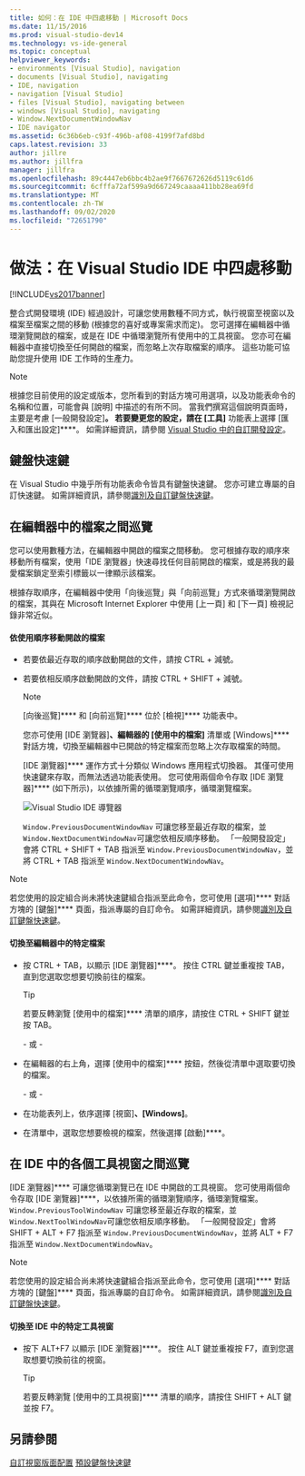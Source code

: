 ```yaml
---
title: 如何：在 IDE 中四處移動 | Microsoft Docs
ms.date: 11/15/2016
ms.prod: visual-studio-dev14
ms.technology: vs-ide-general
ms.topic: conceptual
helpviewer_keywords:
- environments [Visual Studio], navigation
- documents [Visual Studio], navigating
- IDE, navigation
- navigation [Visual Studio]
- files [Visual Studio], navigating between
- windows [Visual Studio], navigating
- Window.NextDocumentWindowNav
- IDE navigator
ms.assetid: 6c36b6eb-c93f-496b-af08-4199f7afd8bd
caps.latest.revision: 33
author: jillre
ms.author: jillfra
manager: jillfra
ms.openlocfilehash: 89c4447eb6bbc4b2ae9f7667672626d5119c61d6
ms.sourcegitcommit: 6cfffa72af599a9d667249caaaa411bb28ea69fd
ms.translationtype: MT
ms.contentlocale: zh-TW
ms.lasthandoff: 09/02/2020
ms.locfileid: "72651790"
---
```

# <a name="how-to-move-around-in-the-visual-studio-ide"></a>做法：在 Visual Studio IDE 中四處移動
[!INCLUDE[vs2017banner](../includes/vs2017banner.md)]

整合式開發環境 (IDE) 經過設計，可讓您使用數種不同方式，執行視窗至視窗以及檔案至檔案之間的移動 (根據您的喜好或專案需求而定)。 您可選擇在編輯器中循環瀏覽開啟的檔案，或是在 IDE 中循環瀏覽所有使用中的工具視窗。 您亦可在編輯器中直接切換至任何開啟的檔案，而忽略上次存取檔案的順序。 這些功能可協助您提升使用 IDE 工作時的生產力。

> [!NOTE]
> 根據您目前使用的設定或版本，您所看到的對話方塊可用選項，以及功能表命令的名稱和位置，可能會與 [說明] 中描述的有所不同。 當我們撰寫這個說明頁面時，主要是考慮 [一般開發設定]****。 若要變更您的設定，請在 [工具]**** 功能表上選擇 [匯入和匯出設定]****。 如需詳細資訊，請參閱 [Visual Studio 中的自訂開發設定](https://msdn.microsoft.com/22c4debb-4e31-47a8-8f19-16f328d7dcd3)。

## <a name="keyboard-shortcuts"></a>鍵盤快速鍵
 在 Visual Studio 中幾乎所有功能表命令皆具有鍵盤快速鍵。 您亦可建立專屬的自訂快速鍵。 如需詳細資訊，請參閱[識別及自訂鍵盤快速鍵](../ide/identifying-and-customizing-keyboard-shortcuts-in-visual-studio.md)。

## <a name="navigating-among-files-in-the-editor"></a>在編輯器中的檔案之間巡覽
 您可以使用數種方法，在編輯器中開啟的檔案之間移動。 您可根據存取的順序來移動所有檔案，使用「IDE 瀏覽器」快速尋找任何目前開啟的檔案，或是將我的最愛檔案鎖定至索引標籤以一律顯示該檔案。

 根據存取順序，在編輯器中使用「向後巡覽」與「向前巡覽」方式來循環瀏覽開啟的檔案，其與在 Microsoft Internet Explorer 中使用 [上一頁] 和 [下一頁] 檢視記錄非常近似。

#### <a name="to-move-through-open-files-in-order-of-use"></a>依使用順序移動開啟的檔案

- 若要依最近存取的順序啟動開啟的文件，請按 CTRL + 減號。

- 若要依相反順序啟動開啟的文件，請按 CTRL + SHIFT + 減號。

  > [!NOTE]
  > [向後巡覽]**** 和 [向前巡覽]**** 位於 [檢視]**** 功能表中。

  您亦可使用 [IDE 瀏覽器]****、編輯器的 [使用中的檔案]**** 清單或 [Windows]**** 對話方塊，切換至編輯器中已開啟的特定檔案而忽略上次存取檔案的時間。

  [IDE 瀏覽器]**** 運作方式十分類似 Windows 應用程式切換器。 其僅可使用快速鍵來存取，而無法透過功能表使用。 您可使用兩個命令存取 [IDE 瀏覽器]**** \(如下所示)，以依據所需的循環瀏覽順序，循環瀏覽檔案。

  ![Visual Studio IDE 導覽器](../ide/media/vs2015-ide-navigator.png "VS2015_IDE_Navigator")

  `Window.PreviousDocumentWindowNav` 可讓您移至最近存取的檔案，並`Window.NextDocumentWindowNav`可讓您依相反順序移動。 「一般開發設定」會將 CTRL + SHIFT + TAB 指派至 `Window.PreviousDocumentWindowNav`，並將 CTRL + TAB 指派至 `Window.NextDocumentWindowNav`。

> [!NOTE]
> 若您使用的設定組合尚未將快速鍵組合指派至此命令，您可使用 [選項]**** 對話方塊的 [鍵盤]**** 頁面，指派專屬的自訂命令。 如需詳細資訊，請參閱[識別及自訂鍵盤快速鍵](../ide/identifying-and-customizing-keyboard-shortcuts-in-visual-studio.md)。

#### <a name="to-switch-to-specific-files-in-the-editor"></a>切換至編輯器中的特定檔案

- 按 CTRL + TAB，以顯示 [IDE 瀏覽器]****。 按住 CTRL 鍵並重複按 TAB，直到您選取您想要切換前往的檔案。

    > [!TIP]
    > 若要反轉瀏覽 [使用中的檔案]**** 清單的順序，請按住 CTRL + SHIFT 鍵並按 TAB。

     \- 或 -

- 在編輯器的右上角，選擇 [使用中的檔案]**** 按鈕，然後從清單中選取要切換的檔案。

     \- 或 -

- 在功能表列上，依序選擇 [視窗]****、[Windows]****。

- 在清單中，選取您想要檢視的檔案，然後選擇 [啟動]****。

## <a name="navigating-among-tool-windows-in-the-ide"></a>在 IDE 中的各個工具視窗之間巡覽
 [IDE 瀏覽器]**** 可讓您循環瀏覽已在 IDE 中開啟的工具視窗。 您可使用兩個命令存取 [IDE 瀏覽器]****，以依據所需的循環瀏覽順序，循環瀏覽檔案。 `Window.PreviousToolWindowNav` 可讓您移至最近存取的檔案，並`Window.NextToolWindowNav`可讓您依相反順序移動。 「一般開發設定」會將 SHIFT + ALT + F7 指派至 `Window.PreviousDocumentWindowNav`，並將 ALT + F7 指派至 `Window.NextDocumentWindowNav`。

> [!NOTE]
> 若您使用的設定組合尚未將快速鍵組合指派至此命令，您可使用 [選項]**** 對話方塊的 [鍵盤]**** 頁面，指派專屬的自訂命令。 如需詳細資訊，請參閱[識別及自訂鍵盤快速鍵](../ide/identifying-and-customizing-keyboard-shortcuts-in-visual-studio.md)。

#### <a name="to-switch-to-a-specific-tool-window-in-the-ide"></a>切換至 IDE 中的特定工具視窗

- 按下 ALT+F7 以顯示 [IDE 瀏覽器]****。 按住 ALT 鍵並重複按 F7，直到您選取想要切換前往的視窗。

    > [!TIP]
    > 若要反轉瀏覽 [使用中的工具視窗]**** 清單的順序，請按住 SHIFT + ALT 鍵並按 F7。

## <a name="see-also"></a>另請參閱
 [自訂視窗版面配置](../ide/customizing-window-layouts-in-visual-studio.md) [預設鍵盤快速鍵](../ide/default-keyboard-shortcuts-in-visual-studio.md)
